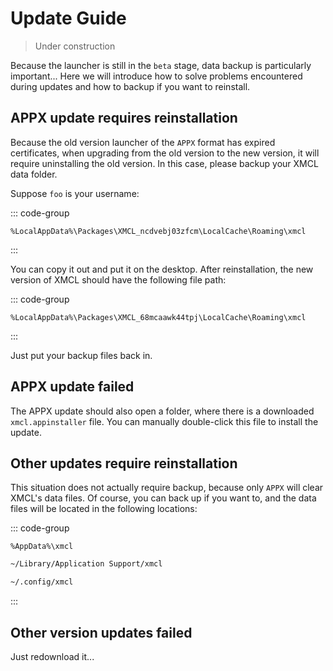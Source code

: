 

# Update Guide

> Under construction

Because the launcher is still in the `beta` stage, data backup is particularly important... Here we will introduce how to solve problems encountered during updates and how to backup if you want to reinstall.

## APPX update requires reinstallation

Because the old version launcher of the `APPX` format has expired certificates, when upgrading from the old version to the new version, it will require uninstalling the old version. In this case, please backup your XMCL data folder.

Suppose `foo` is your username:

::: code-group
```[Windows (APPX)]
%LocalAppData%\Packages\XMCL_ncdvebj03zfcm\LocalCache\Roaming\xmcl
```
:::

You can copy it out and put it on the desktop. After reinstallation, the new version of XMCL should have the following file path:

::: code-group
```[Windows (APPX)]
%LocalAppData%\Packages\XMCL_68mcaawk44tpj\LocalCache\Roaming\xmcl
```
:::

Just put your backup files back in.

## APPX update failed

The APPX update should also open a folder, where there is a downloaded `xmcl.appinstaller` file. You can manually double-click this file to install the update.

## Other updates require reinstallation

This situation does not actually require backup, because only `APPX` will clear XMCL's data files. Of course, you can back up if you want to, and the data files will be located in the following locations:

::: code-group
```[Windows]
%AppData%\xmcl
```
```sh [macOS]
~/Library/Application Support/xmcl
```
```sh [Linux]
~/.config/xmcl
```
:::

## Other version updates failed

Just redownload it...